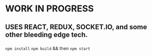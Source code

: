 # WORK IN PROGRESS

## USES REACT, REDUX, SOCKET.IO, and some other bleeding edge tech.

###
`npm install` `npm build` && then `npm start`
